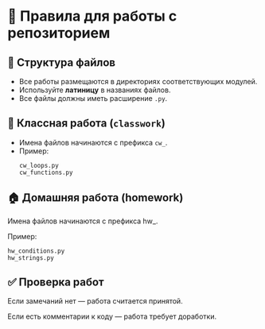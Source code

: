 # 📘 Правила для работы с репозиторием

## 📂 Структура файлов

- Все работы размещаются в директориях соответствующих модулей.
- Используйте **латиницу** в названиях файлов.
- Все файлы должны иметь расширение `.py`.

## 🏫 Классная работа (`classwork`)

- Имена файлов начинаются с префикса `cw_`.
- Пример:
  ```plaintext
  cw_loops.py
  cw_functions.py
## 🏠 Домашняя работа (homework)

Имена файлов начинаются с префикса hw_.

Пример:

```plaintext
hw_conditions.py
hw_strings.py
```
## ✅ Проверка работ
Если замечаний нет — работа считается принятой.

Если есть комментарии к коду — работа требует доработки.